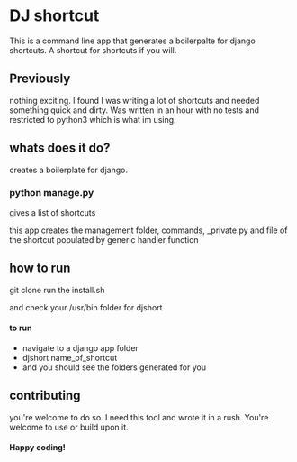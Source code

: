# DJ shortcut

This is a command line app that generates a boilerpalte for django shortcuts.
A shortcut for shortcuts if you will.

## Previously

nothing exciting. I found I was writing a lot of shortcuts and needed something quick and dirty.
Was written in an hour with no tests and restricted to python3 which is what im using.

## whats does it do?

creates a boilerplate for django.
### python manage.py
gives a list of shortcuts

this app creates the management folder, commands, _private.py and file of the shortcut populated by generic handler function

## how to run
git clone
run the install.sh

and check your /usr/bin folder for djshort

#### to run
- navigate to a django app folder
- djshort name_of_shortcut
- and you should see the folders generated for you

## contributing
you're welcome to do so.
I need this tool and wrote it in a rush.
You're welcome to use or build upon it.

#### Happy coding!
